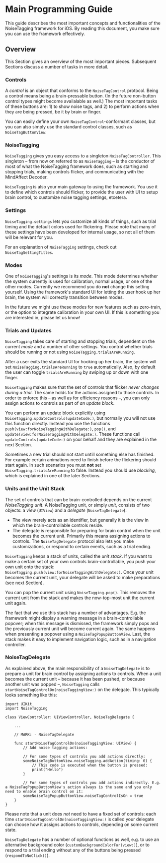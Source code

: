 # Main Programming Guide

This guide describes the most important concepts and functionalities of the NoiseTagging framework for iOS. By reading this document, you make sure you can use the framework effectively. 


## Overview

This Section gives an overview of the most important pieces. Subsequent Sections discuss a number of tasks in more detail. 


### Controls

A _control_ is an object that conforms to the `NoiseTagControl` protocol. Being a control means being a brain-pressable button. (In the future non-button control types might become availalable as well.) The most important tasks of these buttons are: 1) to show noise tags, and 2) to perform actions when they are being pressed, be it by brain or finger. 

You can easily define your own `NoiseTagControl`-conformant classes, but you can also simply use the standard control classes, such as `NoiseTagButtonView`. 


### NoiseTagging

`NoiseTagging` gives you easy access to a singleton `NoiseTagController`. This singleton – from now on referred to as `NoiseTagging` – is the conductor of most of what the NoiseTagging framework does, such as starting and stopping trials, making controls flicker, and communicating with the MindAffect Decoder.

`NoiseTagging` is also your main gateway to using the framework. You use it to define which controls should flicker, to provide  the user with UI to setup brain control, to customize noise tagging settings, etcetera. 


### Settings

`NoiseTagging.settings` lets you customize all kinds of things, such as trial timing and the default colors used for flickering. Please note that many of these settings have been developed for internal usage, so not all of them will be relevant for you.

For an explanation of `NoiseTagging` settings, check out `NoiseTagSettingTitles`. 


### Modes

One of `NoiseTagging`'s settings is its *mode*. This mode determines whether the system currently is used for calibration, normal usage, or one of the other modes. Currently we recommend you do **not** change this setting yourself. Using the framework's standard UI for letting the user hook up her brain, the system will correctly transition between modes. 

In the future we might use these modes for new features such as zero-train, or the option to integrate calibration in your own UI. If this is something you are interested in, please let us know!


### Trials and Updates

`NoiseTagging` takes care of starting and stopping trials, dependent on the current *mode* and a number of other settings. You control whether trials should be running or not using `NoiseTagging.trialsAreRunning`. 

After a user exits the standard UI for hooking up her brain, the system will set `NoiseTagging.trialsAreRunning` to `true` automatically. Also, by default the user can toggle `trialsAreRunning` by swiping up or down with one finger. 

`NoiseTagging` makes sure that the set of controls that flicker *never changes during a trial*. The same holds for the actions assigned to those controls. In order to enforce this – as well as for efficiency reasons –, you can only assign actions to controls as part of *an update block*. 

You can perform an update block explicitly using `NoiseTagging.updateControls(updateCode:)`, but normally you will not use this function directly. Instead you use the functions `push(view:forNoiseTaggingWithDelegate:)`, `pop()`, and `update(view:forNoiseTaggingWithDelegate:)`. These functions call `updateControls(updateCode:)` on your behalf and they are explained in the next Section.

Sometimes a new trial should not start untill something else has finished. For example certain animations need to finish before the flickering should start again. In such scenarios you must **not** set `NoiseTagging.trialsAreRunning` to false. Instead you should use *blocking*, which is explained in one of the later Sections. 


### Units and the Unit Stack

The set of controls that can be brain-controlled depends on the current *NoiseTagging unit*. A NoiseTagging unit, or simply *unit*, consists of two objects: a *view* (`UIView`) and a *delegate* (`NoiseTagDelegate`):

- The view merely acts as an identifier, but generally it is the view in which the brain-controllable controls reside. 
- The delegate is responsible for preparing for brain control when the unit becomes the current unit. Primarily this means assigning actions to controls. The `NoiseTagDelegate` protocol also lets you make customizations, or respond to certain events, such as a trial ending. 

`NoiseTagging` keeps a stack of units, called the *unit stack*. If you want to make a certain set of your own controls brain-controllable, you push your own unit onto the stack: `NoiseTagging.push(view:forNoiseTaggingWithDelegate:)`. Once your unit becomes the current unit, your delegate will be asked to make preparations (see next Section).

You can pop the current unit using `NoiseTagging.pop()`. This removes the current unit from the stack and makes the now-top-most unit the current unit again. 

The fact that we use this stack has a number of advantages. E.g. the framework might display a warning message in a brain-controllable popover; when this message is dismissed, the framework simply pops and the previously current unit will become current again. The same happens when presenting a popover using a `NoiseTagPopupButtonView`. Last, the stack makes it easy to implement navigation logic, such as in a navigation controller. 


### NoiseTagDelegate

As explained above, the main responsibility of a `NoiseTagDelegate` is to prepare a unit for brain control by assigning actions to controls. When a unit becomes the current unit – because it has been pushed, or because another unit was popped –, `NoiseTagging` calls `startNoiseTagControlOn(noiseTaggingView:)` on the delegate. This typically looks something like this:

```
import UIKit
import NoiseTagging

class ViewController: UIViewController, NoiseTagDelegate {

	...
	
	// MARK: - NoiseTagDelegate
	
	func startNoiseTagControlOn(noiseTaggingView: UIView) {
		// Add noise tagging actions:
		
		// For some types of controls you add actions directly:
		someNoiseTagButtonView.noiseTagging.addAction(timing: 0) {
			// This code is executed when the button is pressed:
			print("Hello")
		}
		
		// For some types of controls you add actions indirectly. E.g. a NoiseTagPopupButtonView's action always is the same and you only need to enable brain control on it:
		someNoiseTagPopupButtonView.noiseTagControlIsOn = true
	}
}
```

Please note that a unit does *not* need to have a fixed set of controls: each time `startNoiseTagControlOn(noiseTaggingView:)` is called your delegate can choose how it assigns actions to controls, depending on some current state. 

`NoiseTagDelegate` has a number of optional functions as well, e.g. to use an alternative background color (`customBackgroundColorFor(view:)`), or to respond to a trial ending without any of the buttons being pressed (`respondToNoClick()`).
